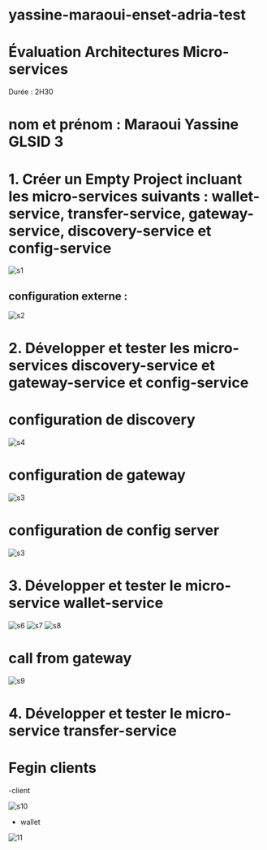 # yassine-maraoui-enset-adria-test

# Évaluation Architectures Micro-services

Durée : 2H30

# nom et prénom : Maraoui Yassine GLSID 3


# 1. Créer un Empty Project incluant les micro-services suivants : wallet-service, transfer-service, gateway-service, discovery-service et config-service

![s1](https://github.com/Maraoui21/yassine-maraoui-enset-adria-test/assets/100817261/b577f9e4-89d1-45c3-9c05-99fa6fb0cc6f)

## configuration externe : 

![s2](https://github.com/Maraoui21/yassine-maraoui-enset-adria-test/assets/100817261/b09d766b-eec1-467f-827e-d65a2c2c2379)

# 2. Développer et tester les micro-services discovery-service et gateway-service et config-service

# configuration de discovery

![s4](https://github.com/Maraoui21/yassine-maraoui-enset-adria-test/assets/100817261/ff3415c2-c87d-47a7-85b5-4e06f3ac36f4)


# configuration de gateway

![s3](https://github.com/Maraoui21/yassine-maraoui-enset-adria-test/assets/100817261/fe2553ae-686b-46d8-b929-f305776a72c4)

# configuration de config server

![s3](https://github.com/Maraoui21/yassine-maraoui-enset-adria-test/assets/100817261/64df17fa-adac-4b1a-b90a-cf74887a516d)

# 3. Développer et tester le micro-service wallet-service

![s6](https://github.com/Maraoui21/yassine-maraoui-enset-adria-test/assets/100817261/38f8fecf-ce3b-4756-905b-17365b5e59e4)
![s7](https://github.com/Maraoui21/yassine-maraoui-enset-adria-test/assets/100817261/88e01f41-2011-4cb5-8481-fbb0875229f5)
![s8](https://github.com/Maraoui21/yassine-maraoui-enset-adria-test/assets/100817261/77389aa2-8961-46f0-8a7d-eda67c5f5733)

# call from gateway
![s9](https://github.com/Maraoui21/yassine-maraoui-enset-adria-test/assets/100817261/54a5d406-ce4c-486b-bd00-4dcaaded3b45)

# 4. Développer et tester le micro-service transfer-service

# Fegin clients 

-client 

![s10](https://github.com/Maraoui21/yassine-maraoui-enset-adria-test/assets/100817261/329cf532-a425-44e7-ba35-9d67186e4efa)

- wallet

![11](https://github.com/Maraoui21/yassine-maraoui-enset-adria-test/assets/100817261/703f11c5-2fd9-4495-85f8-d63e86ae8324)


